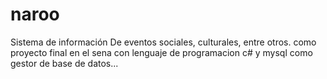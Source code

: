 # naroo
Sistema de información De eventos sociales, culturales, entre otros. como proyecto final en el sena con lenguaje de programacion c# y mysql como gestor de base de datos...   
